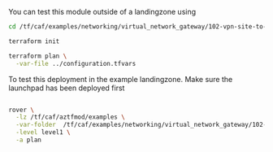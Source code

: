 You can test this module outside of a landingzone using

```bash
cd /tf/caf/examples/networking/virtual_network_gateway/102-vpn-site-to-site-active-active/standalone

terraform init

terraform plan \
  -var-file ../configuration.tfvars


```

To test this deployment in the example landingzone. Make sure the launchpad has been deployed first

```bash

rover \
  -lz /tf/caf/aztfmod/examples \
  -var-folder  /tf/caf/examples/networking/virtual_network_gateway/102-vpn-site-to-site-active-active/ \
  -level level1 \
  -a plan

```